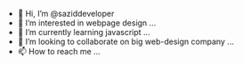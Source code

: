 - 👋 Hi, I’m @saziddeveloper
- 👀 I’m interested in webpage design ...
- 🌱 I’m currently learning javascript ...
- 💞️ I’m looking to collaborate on big web-design company ...
- 📫 How to reach me ...

<!---
I am sazid. I am a web-designer. I am know HTML, CSS, BOOTSTRAP, JAVASCRIPT, J-QUARY, WORDPRESS.
--->
